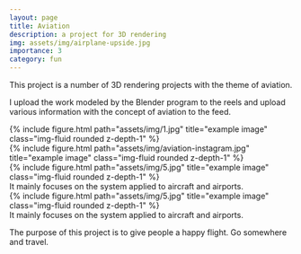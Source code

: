 ```yaml
---
layout: page
title: Aviation
description: a project for 3D rendering
img: assets/img/airplane-upside.jpg
importance: 3
category: fun
---
```


This project is a number of 3D rendering projects with the theme of aviation. 

I upload the work modeled by the Blender program to the reels and upload various information with the concept of aviation to the feed.

<div class="row">
    <div class="col-sm mt-3 mt-md-0">
        {% include figure.html path="assets/img/1.jpg" title="example image" class="img-fluid rounded z-depth-1" %}
    </div>
    <div class="col-sm mt-3 mt-md-0">
        {% include figure.html path="assets/img/aviation-instagram.jpg" title="example image" class="img-fluid rounded z-depth-1" %}
    </div>
    <div class="col-sm mt-3 mt-md-0">
        {% include figure.html path="assets/img/5.jpg" title="example image" class="img-fluid rounded z-depth-1" %}
    </div>
</div>
<div class="caption">
    It mainly focuses on the system applied to aircraft and airports.
</div>
<div class="row">
    <div class="col-sm mt-3 mt-md-0">
        {% include figure.html path="assets/img/5.jpg" title="example image" class="img-fluid rounded z-depth-1" %}
    </div>
</div>
<div class="caption">
    It mainly focuses on the system applied to aircraft and airports.
</div>

The purpose of this project is to give people a happy flight. Go somewhere and travel.